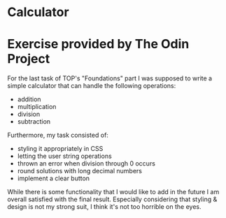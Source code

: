 # Calculator
# Exercise provided by The Odin Project

For the last task of TOP's "Foundations" part I was supposed to write a simple calculator that can handle the following operations:
- addition
- multiplication
- division
- subtraction

Furthermore, my task consisted of:
- styling it appropriately in CSS
- letting the user string operations
- thrown an error when division through 0 occurs
- round solutions with long decimal numbers
- implement a clear button

While there is some functionality that I would like to add in the future I am overall satisfied with the final result. 
Especially considering that styling & design is not my strong suit, I think it's not too horrible on the eyes.
